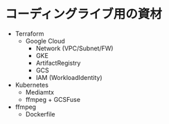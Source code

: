 # コーディングライブ用の資材
- Terraform
  - Google Cloud
    - Network (VPC/Subnet/FW)
    - GKE
    - ArtifactRegistry
    - GCS
    - IAM (WorkloadIdentity)
- Kubernetes
  - Mediamtx
  - ffmpeg + GCSFuse
- ffmpeg
  - Dockerfile